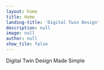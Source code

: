 ```yaml
---
layout: home
title: Home
landing-title: 'Digital Twin Design'
description: null
image: null
author: null
show_tile: false
---
```


Digital Twin Design Made Simple
